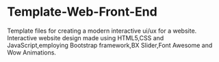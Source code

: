 # Template-Web-Front-End
Template files for creating a modern interactive ui/ux for a website.
Interactive website design made using HTML5,CSS and JavaScript,employing Bootstrap framework,BX Slider,Font Awesome and Wow Animations.
